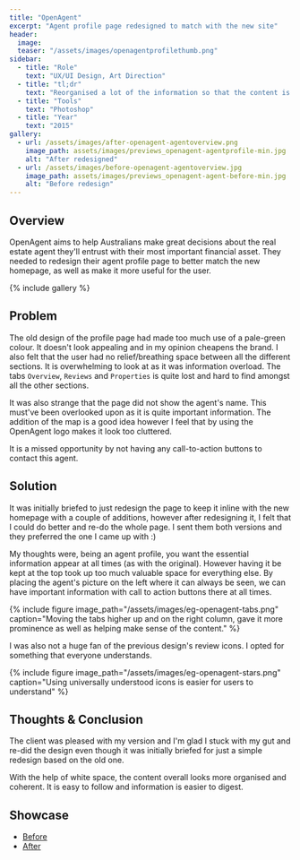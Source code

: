 ```yaml
---
title: "OpenAgent"
excerpt: "Agent profile page redesigned to match with the new site"
header:
  image:
  teaser: "/assets/images/openagentprofilethumb.png"
sidebar:
  - title: "Role"
    text: "UX/UI Design, Art Direction"
  - title: "tl;dr"
    text: "Reorganised a lot of the information so that the content is not overwhelmingly busy."
  - title: "Tools"
    text: "Photoshop"
  - title: "Year"
    text: "2015"
gallery:
  - url: /assets/images/after-openagent-agentoverview.png
    image_path: assets/images/previews_openagent-agentprofile-min.jpg
    alt: "After redesigned"
  - url: /assets/images/before-openagent-agentoverview.jpg
    image_path: assets/images/previews_openagent-agent-before-min.jpg
    alt: "Before redesign"
---
```


## Overview
OpenAgent aims to help Australians make great decisions about the real estate agent they'll entrust with their most important financial asset. They needed to redesign their agent profile page to better match the new homepage, as well as make it more useful for the user.

{% include gallery %}

## Problem
The old design of the profile page had made too much use of a pale-green colour. It doesn't look appealing and in my opinion cheapens the brand. I also felt that the user had no relief/breathing space between all the different sections. It is overwhelming to look at as it was information overload. The tabs `Overview`, `Reviews` and `Properties` is quite lost and hard to find amongst all the other sections.

It was also strange that the page did not show the agent's name. This must've been overlooked upon as it is quite important information. The addition of the map is a good idea however I feel that by using the OpenAgent logo makes it look too cluttered.

It is a missed opportunity by not having any call-to-action buttons to contact this agent.

## Solution
It was initially briefed to just redesign the page to keep it inline with the new homepage with a couple of additions, however after redesigning it, I felt that I could do better and re-do the whole page. I sent them both versions and they preferred the one I came up with :)

My thoughts were, being an agent profile, you want the essential information appear at all times (as with the original). However having it be kept at the top took up too much valuable space for everything else. By placing the agent's picture on the left where it can always be seen, we can have important information with call to action buttons there at all times.

{% include figure image_path="/assets/images/eg-openagent-tabs.png" caption="Moving the tabs higher up and on the right column, gave it more prominence as well as helping make sense of the content." %}

I was also not a huge fan of the previous design's review icons. I opted for something that everyone understands.

{% include figure image_path="/assets/images/eg-openagent-stars.png" caption="Using universally understood icons is easier for users to understand" %}

## Thoughts & Conclusion
The client was pleased with my version and I'm glad I stuck with my gut and re-did the design even though it was initially briefed for just a simple redesign based on the old one.

With the help of white space, the content overall looks more organised and coherent. It is easy to follow and information is easier to digest.

## Showcase
<ul>
  <li><a href="https://goo.gl/GMPXwG" target="_blank">Before</a></li>
  <li><a href="https://goo.gl/1USo2A" target="_blank">After</a></li>
</ul>

